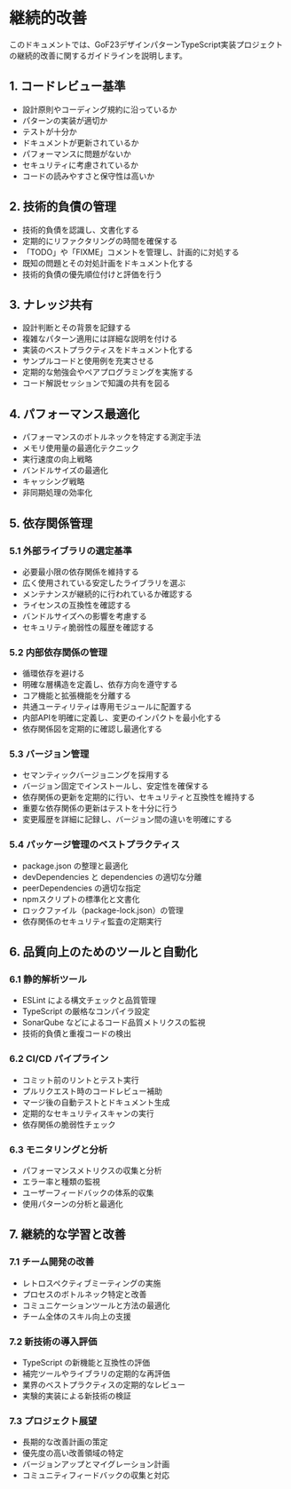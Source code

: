 # 継続的改善

このドキュメントでは、GoF23デザインパターンTypeScript実装プロジェクトの継続的改善に関するガイドラインを説明します。

## 1. コードレビュー基準
- 設計原則やコーディング規約に沿っているか
- パターンの実装が適切か
- テストが十分か
- ドキュメントが更新されているか
- パフォーマンスに問題がないか
- セキュリティに考慮されているか
- コードの読みやすさと保守性は高いか

## 2. 技術的負債の管理
- 技術的負債を認識し、文書化する
- 定期的にリファクタリングの時間を確保する
- 「TODO」や「FIXME」コメントを管理し、計画的に対処する
- 既知の問題とその対処計画をドキュメント化する
- 技術的負債の優先順位付けと評価を行う

## 3. ナレッジ共有
- 設計判断とその背景を記録する
- 複雑なパターン適用には詳細な説明を付ける
- 実装のベストプラクティスをドキュメント化する
- サンプルコードと使用例を充実させる
- 定期的な勉強会やペアプログラミングを実施する
- コード解説セッションで知識の共有を図る

## 4. パフォーマンス最適化
- パフォーマンスのボトルネックを特定する測定手法
- メモリ使用量の最適化テクニック
- 実行速度の向上戦略
- バンドルサイズの最適化
- キャッシング戦略
- 非同期処理の効率化

## 5. 依存関係管理

### 5.1 外部ライブラリの選定基準
- 必要最小限の依存関係を維持する
- 広く使用されている安定したライブラリを選ぶ
- メンテナンスが継続的に行われているか確認する
- ライセンスの互換性を確認する
- バンドルサイズへの影響を考慮する
- セキュリティ脆弱性の履歴を確認する

### 5.2 内部依存関係の管理
- 循環依存を避ける
- 明確な層構造を定義し、依存方向を遵守する
- コア機能と拡張機能を分離する
- 共通ユーティリティは専用モジュールに配置する
- 内部APIを明確に定義し、変更のインパクトを最小化する
- 依存関係図を定期的に確認し最適化する

### 5.3 バージョン管理
- セマンティックバージョニングを採用する
- バージョン固定でインストールし、安定性を確保する
- 依存関係の更新を定期的に行い、セキュリティと互換性を維持する
- 重要な依存関係の更新はテストを十分に行う
- 変更履歴を詳細に記録し、バージョン間の違いを明確にする

### 5.4 パッケージ管理のベストプラクティス
- package.json の整理と最適化
- devDependencies と dependencies の適切な分離
- peerDependencies の適切な指定
- npmスクリプトの標準化と文書化
- ロックファイル（package-lock.json）の管理
- 依存関係のセキュリティ監査の定期実行

## 6. 品質向上のためのツールと自動化

### 6.1 静的解析ツール
- ESLint による構文チェックと品質管理
- TypeScript の厳格なコンパイラ設定
- SonarQube などによるコード品質メトリクスの監視
- 技術的負債と重複コードの検出

### 6.2 CI/CD パイプライン
- コミット前のリントとテスト実行
- プルリクエスト時のコードレビュー補助
- マージ後の自動テストとドキュメント生成
- 定期的なセキュリティスキャンの実行
- 依存関係の脆弱性チェック

### 6.3 モニタリングと分析
- パフォーマンスメトリクスの収集と分析
- エラー率と種類の監視
- ユーザーフィードバックの体系的収集
- 使用パターンの分析と最適化

## 7. 継続的な学習と改善

### 7.1 チーム開発の改善
- レトロスペクティブミーティングの実施
- プロセスのボトルネック特定と改善
- コミュニケーションツールと方法の最適化
- チーム全体のスキル向上の支援

### 7.2 新技術の導入評価
- TypeScript の新機能と互換性の評価
- 補完ツールやライブラリの定期的な再評価
- 業界のベストプラクティスの定期的なレビュー
- 実験的実装による新技術の検証

### 7.3 プロジェクト展望
- 長期的な改善計画の策定
- 優先度の高い改善領域の特定
- バージョンアップとマイグレーション計画
- コミュニティフィードバックの収集と対応 